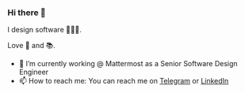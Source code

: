 ### Hi there 👋

I design software 👨🏽‍💻.

Love 🎸 and 📚.

- 🔭 I’m currently working @ Mattermost as a Senior Software Design Engineer
- 📫 How to reach me: You can reach me on [Telegram](https://t.me/javaguirre) or [LinkedIn](https://www.linkedin.com/in/javaguirre/)
